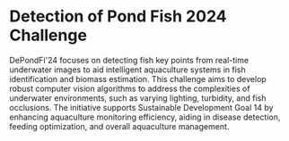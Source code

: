 # Detection of Pond Fish 2024 Challenge


DePondFi'24 focuses on detecting fish key points from real-time underwater images to aid intelligent aquaculture systems in fish identification and biomass estimation. This challenge aims to develop robust computer vision algorithms to address the complexities of underwater environments, such as varying lighting, turbidity, and fish occlusions. The initiative supports Sustainable Development Goal 14 by enhancing aquaculture monitoring efficiency, aiding in disease detection, feeding optimization, and overall aquaculture management.

